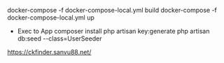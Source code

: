 
docker-compose -f docker-compose-local.yml build
docker-compose -f docker-compose-local.yml up
- Exec to App
composer install
php artisan key:generate
php artisan db:seed --class=UserSeeder

https://ckfinder.sanvu88.net/
